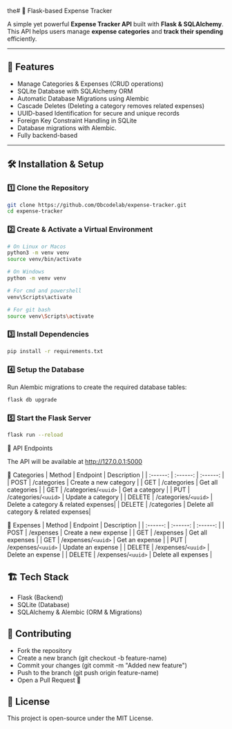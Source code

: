 the# 🚀 Flask-based Expense Tracker

A simple yet powerful **Expense Tracker API** built with **Flask & SQLAlchemy**.
This API helps users manage **expense categories** and **track their spending** efficiently.

---

## 📌 Features

- Manage Categories & Expenses (CRUD operations)
- SQLite Database with SQLAlchemy ORM
- Automatic Database Migrations using Alembic
- Cascade Deletes (Deleting a category removes related expenses)
- UUID-based Identification for secure and unique records
- Foreign Key Constraint Handling in SQLite
- Database migrations with Alembic.
- Fully backend-based

---

## 🛠 Installation & Setup

### 1️⃣ Clone the Repository

```bash
git clone https://github.com/Obcodelab/expense-tracker.git
cd expense-tracker
```

### 2️⃣ Create & Activate a Virtual Environment

```bash
# On Linux or Macos
python3 -m venv venv
source venv/bin/activate
```

```bash
# On Windows
python -m venv venv

# For cmd and powershell
venv\Scripts\activate

# For git bash
source venv\Scripts\activate
```

### 3️⃣ Install Dependencies

```bash
pip install -r requirements.txt
```

### 4️⃣ Setup the Database

Run Alembic migrations to create the required database tables:

```bash
flask db upgrade
```

### 5️⃣ Start the Flask Server

```bash
flask run --reload
```

📌 API Endpoints

The API will be available at http://127.0.0.1:5000

🔹 Categories
| Method | Endpoint | Description |
| :------: | :------: | :------: |
| POST | /categories | Create a new category |
| GET | /categories | Get all categories |
| GET | /categories/`<uuid>` | Get a category |
| PUT | /categories/`<uuid>` | Update a category |
| DELETE | /categories/`<uuid>` | Delete a category & related expenses|
| DELETE | /categories | Delete all category & related expenses|

🔹 Expenses
| Method | Endpoint | Description |
| :------: | :------: | :------: |
| POST | /expenses | Create a new expense |
| GET | /expenses | Get all expenses |
| GET | /expenses/`<uuid>` | Get an expense |
| PUT | /expenses/`<uuid>` | Update an expense |
| DELETE | /expenses/`<uuid>` | Delete an expense |
| DELETE | /expenses/`<uuid>` | Delete all expenses |

## 🏗 Tech Stack

- Flask (Backend)
- SQLite (Database)
- SQLAlchemy & Alembic (ORM & Migrations)

## 🤝 Contributing

- Fork the repository
- Create a new branch (git checkout -b feature-name)
- Commit your changes (git commit -m "Added new feature")
- Push to the branch (git push origin feature-name)
- Open a Pull Request 🎉

## 📜 License

This project is open-source under the MIT License.
